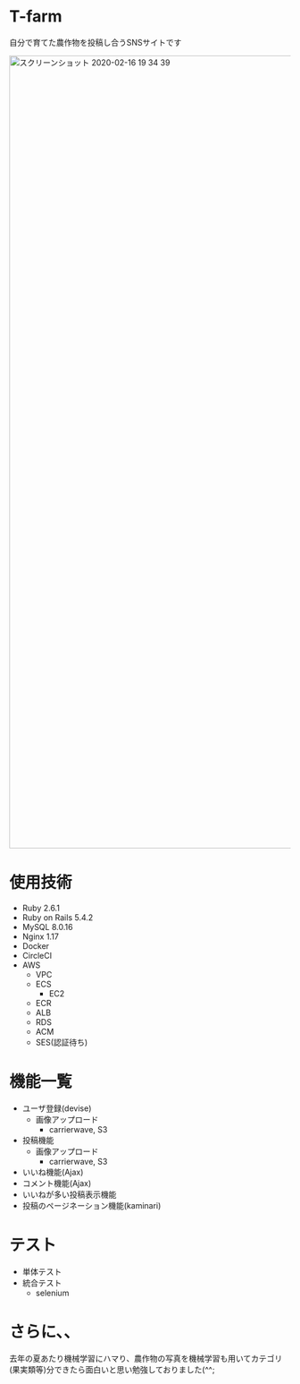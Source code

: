 # T-farm

自分で育てた農作物を投稿し合うSNSサイトです

<img width="1417" alt="スクリーンショット 2020-02-16 19 34 39" src="https://user-images.githubusercontent.com/48900966/74603763-43565980-50fa-11ea-81d8-e8970059cf71.png">


# 使用技術
- Ruby 2.6.1
- Ruby on Rails 5.4.2
- MySQL 8.0.16
- Nginx 1.17
- Docker
- CircleCI
- AWS
  - VPC
  - ECS
    - EC2
  - ECR
  - ALB
  - RDS
  - ACM
  - SES(認証待ち)


# 機能一覧
- ユーザ登録(devise)
  - 画像アップロード
    - carrierwave, S3
- 投稿機能
  - 画像アップロード
    - carrierwave, S3
- いいね機能(Ajax)
- コメント機能(Ajax)
- いいねが多い投稿表示機能
- 投稿のページネーション機能(kaminari)


# テスト
- 単体テスト
- 統合テスト
  - selenium

# 
  
# さらに、、
去年の夏あたり機械学習にハマり、農作物の写真を機械学習も用いてカテゴリ(果実類等)分できたら面白いと思い勉強しておりました(^^;
